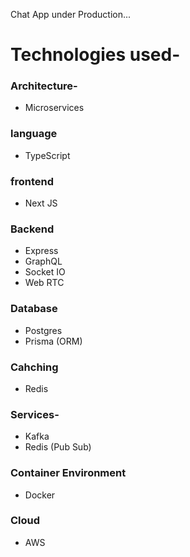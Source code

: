 Chat App under Production...

# Technologies used-
### Architecture-
- Microservices
### language
- TypeScript
### frontend
- Next JS
### Backend
- Express
- GraphQL
- Socket IO
- Web RTC
### Database
- Postgres
- Prisma (ORM)
### Cahching
- Redis
### Services- 
- Kafka
- Redis (Pub Sub)
### Container Environment
- Docker
### Cloud
- AWS
